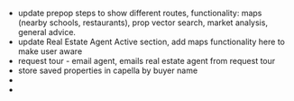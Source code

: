 - update prepop steps to show different routes, functionality: maps (nearby schools, restaurants), prop vector search, market analysis, general advice. 
- update Real Estate Agent Active section, add maps functionality here to make user aware
- request tour - email agent, emails real estate agent from request tour
- store saved properties in capella by buyer name
- 
- 